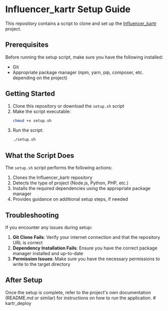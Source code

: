 # Influencer_kartr Setup Guide

This repository contains a script to clone and set up the [Influencer_kartr](https://github.com/Shadowmage-commits/Influencer_kartr.git) project.

## Prerequisites

Before running the setup script, make sure you have the following installed:
- Git
- Appropriate package manager (npm, yarn, pip, composer, etc. depending on the project)

## Getting Started

1. Clone this repository or download the `setup.sh` script
2. Make the script executable:
   ```bash
   chmod +x setup.sh
   ```
3. Run the script:
   ```bash
   ./setup.sh
   ```

## What the Script Does

The `setup.sh` script performs the following actions:
1. Clones the Influencer_kartr repository
2. Detects the type of project (Node.js, Python, PHP, etc.)
3. Installs the required dependencies using the appropriate package manager
4. Provides guidance on additional setup steps, if needed

## Troubleshooting

If you encounter any issues during setup:

1. **Git Clone Fails**: Verify your internet connection and that the repository URL is correct
2. **Dependency Installation Fails**: Ensure you have the correct package manager installed and up-to-date
3. **Permission Issues**: Make sure you have the necessary permissions to write to the target directory

## After Setup

Once the setup is complete, refer to the project's own documentation (README.md or similar) for instructions on how to run the application.
#   k a r t r _ d e p l o y  
 